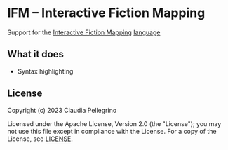 # IFM – Interactive Fiction Mapping

Support for the
[Interactive Fiction Mapping](https://ifm.readthedocs.io/en/latest/intro.html)
[language](https://ifm.readthedocs.io/en/latest/language.html)

## What it does

- Syntax highlighting

## License

Copyright (c) 2023 Claudia Pellegrino

Licensed under the Apache License, Version 2.0 (the "License");
you may not use this file except in compliance with the License.
For a copy of the License, see [LICENSE](LICENSE).
